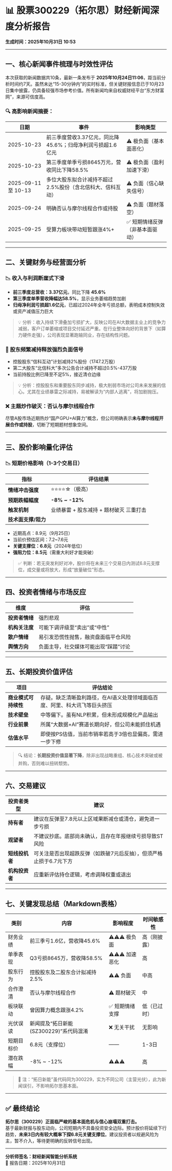# 📊 股票300229（拓尔思）财经新闻深度分析报告  
**生成时间：2025年10月31日 10:53**

---

## 一、核心新闻事件梳理与时效性评估

本次获取的新闻数据共10条，最新一条发布于 **2025年10月24日11:06**，距当前分析时间约7天。虽然未达“15-30分钟内”的实时标准，但关键财报信息已于10月23日集中披露，仍具备较强市场参考价值。所有新闻均来自权威财经平台“东方财富网”，来源可信度高。

### 🔍 高影响新闻摘要：
| 日期 | 事件 | 影响类型 |
|------|------|----------|
| 2025-10-23 | 前三季度营收3.37亿元，同比降45.6%；归母净利润亏损超1.6亿元 | ⚠️ 极负面（基本面恶化） |
| 2025-10-23 | 第三季度单季亏损8645万元，营收同比下降58.5% | ⚠️ 极负面（盈利加速下滑） |
| 2025-09-11 至 10-13 | 多位大股东拟合计减持不超过2.5%股份（含北信科大、信科互动） | ⚠️ 负面（信心缺失信号） |
| 2025-09-24 | 明确否认与摩尔线程合作或持股 | ⚠️ 负面（题材落空） |
| 2025-09-25 | 受算力板块带动短暂跟涨4%+ | ✅ 短期情绪反弹（非基本面驱动） |

---

## 二、关键财务与经营面分析

### 📉 收入与利润断崖式下滑
- **前三季度总营收：3.37亿元**，同比下降 **45.6%**
- **第三季度单季营收降幅达58.5%**，显示业务萎缩趋势加剧
- **归母净利润亏损超1.6亿元**，已超过2024年全年亏损总额，表明成本控制失效或资产减值压力巨大

> 💡 分析：收入持续下滑叠加亏损扩大，反映公司在AI大数据主业上的竞争力减弱，客户订单萎缩或项目交付延迟严重。在行业整体向好的背景下（如算力硬件走强），公司表现显著跑输同业，存在结构性问题。

### 🧨 股东频繁减持释放强烈负面信号
- 控股股东“信科互动”计划减持2%股份（1747.2万股）
- 第二大股东“北信科大”多次公告合计减持不超过0.5%-437万股
- 当前持股比例已降至不足5%，接近清仓边缘

> 💡 分析：控股股东和重要股东同步减持，极大削弱市场对公司未来发展的信心。尤其在业绩暴雷之际减持，易被解读为“内部人逃离”，将加剧抛压。

### ❌ 主题炒作破灭：否认与摩尔线程合作
尽管A股市场近期热炒“国产GPU+AI算力”概念，但公司明确表示**未与摩尔线程开展合作或持股**，切断了短期题材想象空间。

---

## 三、股价影响量化评估

### 📉 短期价格影响（1-3个交易日）
| 指标 | 评估结果 |
|------|----------|
| **情绪冲击强度** | ⭐⭐⭐⭐☆（极高） |
| **预期跌幅幅度** | **-8% ~ -12%** |
| **触发机制** | 业绩暴雷 + 股东减持 + 题材破灭 三重打击 |
| **技术面支撑/阻力** |  
- 近期高点：8.9元（9月25日）  
- 当前价预估区间：7.2~7.6元  
- **关键支撑位：6.8元**（2024年低位）  
- **强阻力位：8.5元**（需重大利好才能突破）

> ✅ 判断：若无突发利好对冲，股价将在未来三个交易日内测试6.8元支撑位，成交量或将放大，形成“放量破位”形态。

---

## 四、投资者情绪与市场反应

| 维度 | 评估 |
|------|------|
| **投资者情绪** | 强烈悲观 |
| **机构关注度** | 可能下调评级至“卖出”或“中性” |
| **散户情绪** | 易引发恐慌性抛售，融资盘面临平仓风险 |
| **舆情方向** | 负面主导，社交媒体可能出现“踩踏”讨论 |

---

## 五、长期投资价值评估

| 项目 | 评估结论 |
|------|-----------|
| **商业模式可持续性** | 存疑。缺乏清晰盈利路径，在AI语义处理领域面临百度、阿里、科大讯飞等巨头挤压 |
| **技术壁垒** | 中等偏下。虽有NLP积累，但未形成规模化产品输出 |
| **行业前景** | 所属“大数据+AI”赛道长期向好，但公司未能抓住机遇 |
| **估值水平** | 即使按PS估值，当前市销率若高于3倍也显偏高，需进一步下修 |

> 🔍 结论：**长期投资价值显著下降**，除非出现战略重组、核心技术突破或被并购，否则难以扭转颓势。

---

## 六、交易建议

| 投资者类型 | 建议 |
|------------|------|
| **持有者** | 建议在反弹至7.8元以上区域果断减仓或清仓，避免进一步亏损 |
| **观望者** | 不建议抄底。底部尚未确认，且存在年报继续亏损导致ST风险 |
| **短线投机者** | 可关注是否出现超跌反弹（如跌破7元后反抽），但须严格止损于6.7元下方 |
| **机构投资者** | 应重新评估持仓逻辑，考虑调降权重或退出 |

---

## 七、关键发现总结（Markdown表格）

| 类别 | 内容 | 影响程度 | 时间敏感性 |
|------|------|----------|-------------|
| 财务业绩 | 前三季亏1.6亿，营收降45.6% | ⚠️⚠️⚠️ 极负面 | 高（刚披露） |
| 单季表现 | Q3亏损8645万，营收降58.5% | ⚠️⚠️⚠️ 加速恶化 | 高 |
| 股东行为 | 控股股东及二股东合计拟减持2.5% | ⚠️⚠️ 负面 | 中高 |
| 合作澄清 | 否认与摩尔线程合作 | ⚠️ 题材破灭 | 中 |
| 板块联动 | 曾因算力概念跟涨4.2% | ✅ 短期情绪支撑 | 低（已过时） |
| 光伏误读 | 新闻提及“拓日新能(SZ300229)”系代码混淆 | ❌ 无关干扰 | 无影响 |
| 短期目标价 | 6.8元（支撑位） | —— | 1-3日 |
| 潜在跌幅 | -8% ~ -12% | ⚠️⚠️⚠️ | 高 |

> 📌 注：“拓日新能”虽代码同为300229，实为不同公司（主营光伏），此为新闻误引，不影响拓尔思基本面。

---

## ✅ 最终结论

**拓尔思（300229）正面临严峻的基本面危机与信心崩塌双重打击。**  
基于最新财报与股东动向，公司短期内不具备投资安全边际。预计股价将延续下行趋势，**未来3日内有较大概率下探6.8元关键支撑位**。建议投资者以规避风险为主，暂不介入，等待更明确的反转信号出现。

---  
**分析师签名：财经新闻智能分析系统**  
📅 报告日期：2025年10月31日